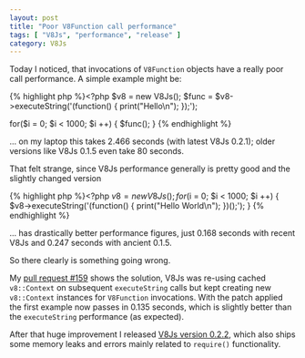 ```yaml
---
layout: post
title: "Poor V8Function call performance"
tags: [ "V8Js", "performance", "release" ]
category: V8Js
---
```

Today I noticed, that invocations of `V8Function` objects have a really poor
call performance.  A simple example might be:

{% highlight php %}<?php
$v8 = new V8Js();
$func = $v8->executeString('(function() { print("Hello\\n"); });');

for($i = 0; $i < 1000; $i ++) {
    $func();
}
{% endhighlight %}

... on my laptop this takes 2.466 seconds (with latest V8Js 0.2.1); older
versions like V8Js 0.1.5 even take 80 seconds.

That felt strange, since V8Js performance generally is pretty good and the
slightly changed version

{% highlight php %}<?php
$v8 = new V8Js();
for($i = 0; $i < 1000; $i ++) {
    $v8->executeString('(function() { print("Hello World\\n"); })();');
}
{% endhighlight %}

... has drastically better performance figures, just 0.168 seconds with recent
V8Js and 0.247 seconds with ancient 0.1.5.

So there clearly is something going wrong.

My [pull request #159](https://github.com/phpv8/v8js/pull/159) shows the
solution, V8Js was re-using cached `v8::Context` on subsequent `executeString`
calls but kept creating new `v8::Context` instances for `V8Function`
invocations.  With the patch applied the first example now passes in 0.135
seconds, which is slightly better than the `executeString` performance (as
expected).

After that huge improvement I released [V8Js version
0.2.2](https://pecl.php.net/package-info.php?package=v8js&version=0.2.2),
which also ships some memory leaks and errors mainly related to `require()`
functionality.


